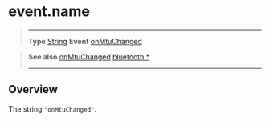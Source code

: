 # event.name

> --------------------- ------------------------------------------------------------------------------------------
> __Type__              [String](https://docs.coronalabs.com/api/type/String.html)
> __Event__             [onMtuChanged](/plugin/bluetooth/type/Server/event/onMtuChanged/index.md)


> __See also__          [onMtuChanged](/plugin/bluetooth/type/Server/event/onMtuChanged/index.md)
>						[bluetooth.*](/plugin/bluetooth.md)
> --------------------- ------------------------------------------------------------------------------------------

## Overview

The string `"onMtuChanged"`.
